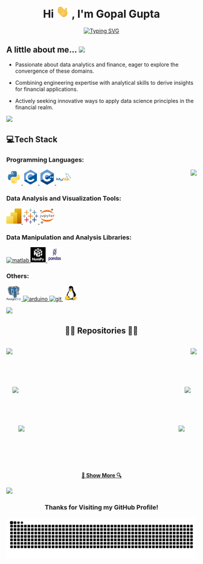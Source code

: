 <h1 align="center">Hi <img src="https://raw.githubusercontent.com/ABSphreak/ABSphreak/master/gifs/Hi.gif" height="33px"> , I'm Gopal Gupta</h1>

<p align="center">
<a href="https://git.io/typing-svg"><img src="https://readme-typing-svg.demolab.com?font=Fira+Code&duration=5000&pause=500&background=2991D300&center=true&vCenter=true&width=800&height=100&lines=Pursuing+Chemical+Engineering+at+IIT+Kharagpur.;Domain in Data Analytics and Finance." alt="Typing SVG" /></a>
</p>

## A little about me...  <img src="https://media.giphy.com/media/VgCDAzcKvsR6OM0uWg/giphy.gif" width="50"> 

-  Passionate about data analytics and finance, eager to explore the convergence of these domains.
  

-  Combining engineering expertise with analytical skills to derive insights for financial applications. 
  

-  Actively seeking innovative ways to apply data science principles in the financial realm. 

<a href=""><img src="https://user-images.githubusercontent.com/73097560/115834477-dbab4500-a447-11eb-908a-139a6edaec5c.gif"></a>

## 💻Tech Stack 
<h3 align="left">Programming Languages:</h3>
<p align="left">
<a href="https://www.python.org" target="_blank" rel="noreferrer"> <img src="https://raw.githubusercontent.com/devicons/devicon/master/icons/python/python-original.svg" alt="python" width="40" height="40"/> </a>
<a href="https://www.cprogramming.com/" target="_blank" rel="noreferrer"> <img src="https://raw.githubusercontent.com/devicons/devicon/master/icons/c/c-original.svg" alt="c" width="40" height="40"/> </a>
<a href="https://www.w3schools.com/cpp/" target="_blank" rel="noreferrer"> <img src="https://raw.githubusercontent.com/devicons/devicon/master/icons/cplusplus/cplusplus-original.svg" alt="cplusplus" width="40" height="40"/> </a>
<a href="https://www.mysql.com/" target="_blank" rel="noreferrer"> <img src="https://raw.githubusercontent.com/devicons/devicon/master/icons/mysql/mysql-original-wordmark.svg" alt="mysql" width="40" height="40"/> </a>
  <img align="right" src="https://media1.giphy.com/media/13HgwGsXF0aiGY/giphy.gif" />
<h3 align="left">Data Analysis and Visualization Tools:</h3>
<a href="https://app.powerbi.com/" target="_blank" rel="noreferrer" > <img src="Image/Power-BI.png" alt="PowerBi" width="40" height="40"/> </a>
<a href="https://www.tableau.com" target="_blank" rel="noreferrer" > <img src="Image/tableau-software.svg" alt="Tableau" width="40" height="40"/> </a>
<a href="https://jupyter.org" target="_blank" rel="noreferrer"> <img src="Image/66px-Jupyter_logo.svg.png" alt="JupyterNotebook" width="40" height="40"/> </a>
<h3 align="left">Data Manipulation and Analysis Libraries:</h3>
<a href="https://www.mathworks.com/" target="_blank" rel="noreferrer"> <img src="https://upload.wikimedia.org/wikipedia/commons/2/21/Matlab_Logo.png" alt="matlab" width="40" height="40"/> </a>
<a href="https://numpy.org" target="_blank" rel="noreferrer"> <img src="Image/images.png" alt="Numpy" width="40" height="40"/> </a>
<a href="https://pandas.pydata.org" target="_blank" rel="noreferrer"> <img src="Image/images (1).png" alt="Pandas" width="40" height="40"/> </a>
<h3 align="left">Others:</h3>
<a href="https://www.postgresql.org" target="_blank" rel="noreferrer"> <img src="https://raw.githubusercontent.com/devicons/devicon/master/icons/postgresql/postgresql-original-wordmark.svg" alt="postgresql" width="40" height="40"/> </a>
<a href="https://www.arduino.cc/" target="_blank" rel="noreferrer"> <img src="https://cdn.worldvectorlogo.com/logos/arduino-1.svg" alt="arduino" width="40" height="40"/> </a>
<a href="https://git-scm.com/" target="_blank" rel="noreferrer"> <img src="https://www.vectorlogo.zone/logos/git-scm/git-scm-icon.svg" alt="git" width="40" height="40"/> </a>
<a href="https://www.linux.org/" target="_blank" rel="noreferrer"> <img src="https://raw.githubusercontent.com/devicons/devicon/master/icons/linux/linux-original.svg" alt="linux" width="40" height="40"/>
</p>
<a href=""><img src="https://user-images.githubusercontent.com/73097560/115834477-dbab4500-a447-11eb-908a-139a6edaec5c.gif"></a>

<h2 align="center">👨‍💻 Repositories 👨‍💻</h2>
<br>
<div width="100%" align="center">
<a align="left" href="https://github.com/Gopal564/JDP-Call-Centre-Analysis" title="JDP Analysis"><img align="left" height="115" src="https://github-readme-stats.vercel.app/api/pin/?username=Gopal564&repo=JDP-Call-Centre-Analysis&theme=react&border_color=61dafb&border_radius=10"></a>
 <a align="right" href="https://github.com/Gopal564/Benjamin_Stock_valuation" title="Benjamin_Stock_valuation"><img align="right" height="115" src="https://github-readme-stats.vercel.app/api/pin/?username=Gopal564&repo=Benjamin_Stock_valuation&theme=react&border_color=61dafb&border_radius=10"></a>
</div>
<br/><br/><br/><br/><br/><br/>
<div width="100%" align="center">
 <a align="left" href="https://github.com/Gopal564/Computational_Neuroscience" title="Computational Neuroscience"><img align="left" height="115" src="https://github-readme-stats.vercel.app/api/pin/?username=Gopal564&repo=Computational_Neuroscience&theme=react&border_color=61dafb&border_radius=10"></a>
  <a align="right" href="https://github.com/Gopal564/Yelp_business_analysis" title="Yelp business analysis"><img align="right" height="115" src="https://github-readme-stats.vercel.app/api/pin/?username=Gopal564&repo=Yelp_business_analysis&theme=react&border_color=61dafb&border_radius=10"></a>
</div>
<br/><br/><br/><br/><br/><br/>
<div width="100%" align="center">
  <a align="left" href="https://github.com/Gopal564/Apartment-Building-Design" title="Apartment Building Design"><img align="left" height="115" src="https://github-readme-stats.vercel.app/api/pin/?username=Gopal564&repo=Apartment-Building-Design&theme=react&border_color=61dafb&border_radius=10"></a>
  <a align="right" href="https://github.com/zumrudu-anka/javascript-minesweeper" title="Minesweeper"><img align="right" height="115" src="https://github-readme-stats.vercel.app/api/pin/?username=zumrudu-anka&repo=javascript-minesweeper&theme=react&border_color=61dafb&border_radius=10"></a>
</div>
<br/><br/><br/><br/><br/><br/>

<h4 align="center">
  <a href="https://github.com/Gopal564?tab=repositories" title="Show Repositories">🔎 Show More 🔍</a>
</h4>

<a href=""><img src="https://user-images.githubusercontent.com/73097560/115834477-dbab4500-a447-11eb-908a-139a6edaec5c.gif"></a>

<h3 align="center">Thanks for Visiting my GitHub Profile!</h3>

<p align="center">
<img src="Image/github-contribution-grid-snake.svg">
</p>





